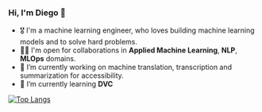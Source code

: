 ### Hi, I'm Diego 👋

- 🎖 I'm a machine learning engineer, who loves building machine learning models and to solve hard problems.
- 🤝🏻 I'm open for collaborations in **Applied Machine Learning**, **NLP**, **MLOps** domains.
- 🔭 I’m currently working on machine translation, transcription and summarization for accessibility.  
- 🌱 I’m currently learning **DVC**


[![Top Langs](https://github-readme-stats.vercel.app/api/top-langs/?username=diegoramonbs&layout=compact&hide=assembly,objective-c)](https://github.com/anuraghazra/github-readme-stats)
